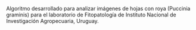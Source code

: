 Algoritmo desarrollado para analizar imágenes de hojas con roya (Puccinia graminis) para el laboratorio de Fitopatología de Instituto Nacional de Investigación Agropecuaria, Uruguay.
